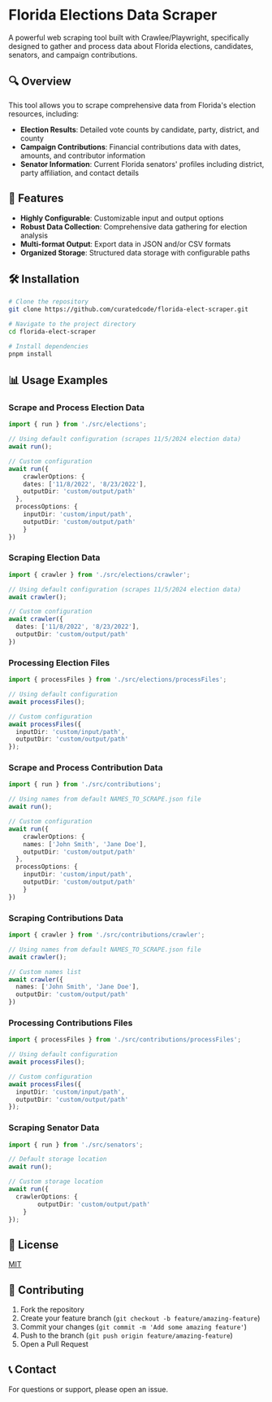 # Florida Elections Data Scraper

A powerful web scraping tool built with Crawlee/Playwright, specifically designed to gather and process data about Florida elections, candidates, senators, and campaign contributions.

## 🔍 Overview

This tool allows you to scrape comprehensive data from Florida's election resources, including:

- **Election Results**: Detailed vote counts by candidate, party, district, and county
- **Campaign Contributions**: Financial contributions data with dates, amounts, and contributor information
- **Senator Information**: Current Florida senators' profiles including district, party affiliation, and contact details

## 🚀 Features

- **Highly Configurable**: Customizable input and output options
- **Robust Data Collection**: Comprehensive data gathering for election analysis
- **Multi-format Output**: Export data in JSON and/or CSV formats
- **Organized Storage**: Structured data storage with configurable paths

## 🛠️ Installation

```bash
# Clone the repository
git clone https://github.com/curatedcode/florida-elect-scraper.git

# Navigate to the project directory
cd florida-elect-scraper

# Install dependencies
pnpm install
```

## 📊 Usage Examples

### Scrape and Process Election Data

```typescript
import { run } from './src/elections';

// Using default configuration (scrapes 11/5/2024 election data)
await run();

// Custom configuration
await run({
	crawlerOptions: {
    dates: ['11/8/2022', '8/23/2022'],
    outputDir: 'custom/output/path'
  },
  processOptions: {
  	inputDir: 'custom/input/path',
    outputDir: 'custom/output/path'
	}
})
```

### Scraping Election Data

```typescript
import { crawler } from './src/elections/crawler';

// Using default configuration (scrapes 11/5/2024 election data)
await crawler();

// Custom configuration
await crawler({
  dates: ['11/8/2022', '8/23/2022'],
  outputDir: 'custom/output/path'
})
```

### Processing Election Files

```typescript
import { processFiles } from './src/elections/processFiles';

// Using default configuration
await processFiles();

// Custom configuration
await processFiles({
  inputDir: 'custom/input/path',
  outputDir: 'custom/output/path'
});
```

### Scrape and Process Contribution Data

```typescript
import { run } from './src/contributions';

// Using names from default NAMES_TO_SCRAPE.json file
await run();

// Custom configuration
await run({
	crawlerOptions: {
    names: ['John Smith', 'Jane Doe'],
    outputDir: 'custom/output/path'
  },
  processOptions: {
  	inputDir: 'custom/input/path',
    outputDir: 'custom/output/path'
	}
})
```

### Scraping Contributions Data

```typescript
import { crawler } from './src/contributions/crawler';

// Using names from default NAMES_TO_SCRAPE.json file
await crawler();

// Custom names list
await crawler({
  names: ['John Smith', 'Jane Doe'],
  outputDir: 'custom/output/path'
})
```

### Processing Contributions Files

```typescript
import { processFiles } from './src/contributions/processFiles';

// Using default configuration
await processFiles();

// Custom configuration
await processFiles({
  inputDir: 'custom/input/path',
  outputDir: 'custom/output/path'
});
```

### Scraping Senator Data

```typescript
import { run } from './src/senators';

// Default storage location
await run();

// Custom storage location
await run({
  crawlerOptions: {
		outputDir: 'custom/output/path'
	}
});
```

## 📝 License

[MIT](LICENSE)

## 🤝 Contributing

1. Fork the repository
2. Create your feature branch (`git checkout -b feature/amazing-feature`)
3. Commit your changes (`git commit -m 'Add some amazing feature'`)
4. Push to the branch (`git push origin feature/amazing-feature`)
5. Open a Pull Request

## 📞 Contact

For questions or support, please open an issue.